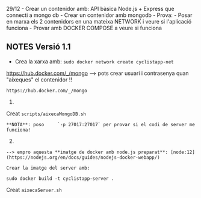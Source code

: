 
29/12
    - Crear un contenidor amb: API bàsica Node.js + Express que connecti a mongo db
    - Crear un contenidor amb mongodb
    - Prova:
        - Posar en marxa els 2 contenidors en una mateixa NETWORK i veure si l'aplicació funciona
        - Provar amb DOCKER COMPOSE a veure si funciona


## NOTES  Versió 1.1

- Crea la xarxa amb:  `sudo docker network create cyclistapp-net`

https://hub.docker.com/_/mongo
    --> pots crear usuari i contrasenya quan "aixeques" el contenidor !!

    https://hub.docker.com/_/mongo  

1)
Creat `scripts/aixecaMongoDB.sh`

    **NOTA**: poso     `-p 27017:27017` per provar si el codi de server me funciona!

2)

    --> empro aquesta **imatge de docker amb node.js preparat**: [node:12](https://nodejs.org/en/docs/guides/nodejs-docker-webapp/)

    Crear la imatge del server amb:  

`sudo docker build -t cyclistapp-server .`

Creat `aixecaServer.sh`

